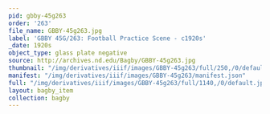 ```yaml
---
pid: gbby-45g263
order: '263'
file_name: GBBY-45g263.jpg
label: 'GBBY 45G/263: Football Practice Scene - c1920s'
_date: 1920s
object_type: glass plate negative
source: http://archives.nd.edu/Bagby/GBBY-45g263.jpg
thumbnail: "/img/derivatives/iiif/images/GBBY-45g263/full/250,/0/default.jpg"
manifest: "/img/derivatives/iiif/images/GBBY-45g263/manifest.json"
full: "/img/derivatives/iiif/images/GBBY-45g263/full/1140,/0/default.jpg"
layout: bagby_item
collection: bagby
---
```

